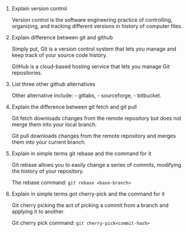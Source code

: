 1. Explain version control

    Version control  is the software engineering practice of controlling, organizing, and tracking different versions in history of computer files.


2. Explain difference between git and github

    Simply put, Git is a version control system that lets you manage and keep track of your source code history.
    
    GitHub is a cloud-based hosting service that lets you manage Git repositories.


3. List three other github alternatives

    Other alternative include: 
        - gitlabs, 
        - sourceforge, 
        - bitbucket.


4. Explain the difference between git fetch and git pull

    Git fetch downloads changes from the remote repository but does not merge them into your local branch.

    Git pull downloads changes from the remote repository and merges them into your current branch.


5. Explain in simple terms git rebase and the command for it

    Git rebase allows you to easily change a series of commits, modifying the history of your repository.
    
    The rebase command: `git rebase <base-branch>`


6. Explain in simple terms got cherry-pick and the command for it

    Git cherry picking  the act of picking a commit from a branch and applying it to another.

    Git cherry pick command:  `git cherry-pick<commit-hash>` 
    
